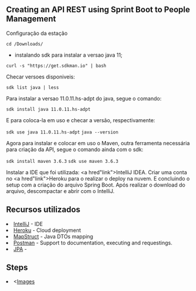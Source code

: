 ## Creating an API REST using Sprint Boot to People Management

Configuração da estação

`cd /Downloads/`

- instalando sdk para instalar a versao java 11;

`curl -s "https://get.sdkman.io" | bash`

Checar versoes disponiveis: 

`sdk list java | less`

Para instalar a versao 11.0.11.hs-adpt do java, segue o comando:

`sdk install java 11.0.11.hs-adpt`

E para coloca-la em uso e checar a versão, respectivamente:

`sdk use java 11.0.11.hs-adpt`
`java --version`

Agora para instalar e colocar em uso o Maven, outra ferramenta necessária para criação da API, segue o comando ainda com o sdk:

`sdk install maven 3.6.3`
`sdk use maven 3.6.3`

Instalar a IDE que foi utilizada: <a hred"link">IntelliJ IDEA</a>. Criar uma conta no <a hred"link">Heroku </a> para o realizar o deploy na nuvem. E concluindo o setup com a criação do arquivo Spring Boot. Após realizar o download do arquivo, descompactar e abrir com o IntelliJ.

## Recursos utilizados
<li><a href="https://intellij-support.jetbrains.com/hc/en-us">IntelliJ</a> - IDE
<li><a href="https://herokuapp.com/">Heroku</a> - Cloud deployment
<li><a href="https://mapstruct.org/">MapStruct</a> - Java DTOs mapping
<li><a href="https://www.postman.com/">Postman</a> - Support to documentation, executing and requestings.
<li><a href="https://www.oracle.com/java/technologies/persistence-jsp.html">JPA</a> - 


## Steps

<li><<a href="">Images</a>